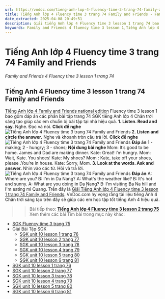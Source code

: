 ```yaml
---
url: https://vndoc.com/tieng-anh-lop-4-fluency-time-3-trang-74-family-and-friends-313970
title: Tiếng Anh lớp 4 Fluency time 3 trang 74 Family and Friends - Family and Friends 4 Fluency time 3 lesson 1 trang 74 - VnDoc.com
date_extracted: 2025-04-08 20:49:51
description: Giải tiếng Anh lớp 4 Fluency time 3 lesson 1 trang 74 bao gồm đáp án các phần bài tập SGK tiếng Anh lớp 4 Chân trời sáng tạo giúp các em ôn tập hiệu quả.
keywords: Family and Friends 4 fluency time 3 lesson 1,Tiếng Anh lớp 4 fluency time 3 lesson 1 trang 74,tiếng anh lớp 4 family and friends fluency time 3 lesson 1,family and friends lớp 4 fluency time 3 lesson 1,sách family and friends 4 fluency time 3 lesson 1,fluency time 3 lớp 4,tiếng anh lớp 4 fluency time 3,tiếng anh 4 fluency time 3,tiếng anh 4 family and friends fluency time 3,tiếng anh 4 fluency time 3 trang 74,Tiếng Anh lớp 4 fluency time 3 trang 74 Family and Friends
---
```


# Tiếng Anh lớp 4 Fluency time 3 trang 74 Family and Friends
 _Family and Friends 4 Fluency time 3 lesson 1 trang 74_
## Tiếng Anh 4 Fluency time 3 lesson 1 trang 74 Family and Friends
[Tiếng Anh lớp 4 Family and Friends national edition](<https://vndoc.com/tieng-anh-lop-4-family-and-friends-national-edition>) Fluency time 3 lesson 1 bao gồm đáp án các phần bài tập trang 74 SGK tiếng Anh lớp 4 Chân trời sáng tạo giúp các em chuẩn bị bài tập tại nhà hiệu quả.
**1\. Listen. Read and say.** Nghe. Đọc và nói.
**Click để nghe**
![Tiếng Anh lớp 4 Fluency time 3 trang 74 Family and Friends](https://i.vdoc.vn/data/image/2024/01/11/tieng-anh-lop-4-fluency-time-3-trang-74-family-and-friends-1.png)
**2\. Listen and circle the answer.** Nghe và khoanh tròn câu trả lời.
**Click để nghe**
![Tiếng Anh lớp 4 Fluency time 3 trang 74 Family and Friends](https://i.vdoc.vn/data/image/2024/01/11/tieng-anh-lop-4-fluency-time-3-trang-74-family-and-friends-2.png)
**Đáp án**
1 - making; 2 - hungry; 3 - shoes;
**Nội dung bài nghe**
Mom: It’s good to be home. James and Dad are making dinner.
Kate: Great\! I’m hungry.
Mom: Wait, Kate. You shoes\!
Kate: My shoes?
Mom : Kate, take off your shoes, please .You’re in house.
Kate: Sorry, Mom.
**3\. Look at the words. Ask and answer.** Nhìn vào các từ. Hỏi và trả lời.
![Tiếng Anh lớp 4 Fluency time 3 trang 74 Family and Friends](https://i.vdoc.vn/data/image/2024/01/11/tieng-anh-lop-4-fluency-time-3-trang-74-family-and-friends-3.png)
**Đáp án**
A: Where are you?
B: I'm in Da Nang?
A: What's the weather like?
B: It's hot and sunny.
A: What are you doing in Da Nang?
B: I'm visiting Ba Na hill and I'm eating mi Quang.
Trên đây là [Giải Tiếng Anh lớp 4 Fluency time 3 lesson 1 trang 74 Family and Friends](<https://vndoc.com/tieng-anh-lop-4-fluency-time-3-trang-74-family-and-friends-313970>). VnDoc.com hy vọng rằng tài liệu tiếng Anh 4 Chân trời sáng tạo trên đây sẽ giúp các em học tập tốt tiếng Anh 4 hiệu quả.
>> Bài tiếp theo: **[Tiếng Anh lớp 4 Fluency time 3 lesson 2 trang 75](<https://vndoc.com/tieng-anh-lop-4-fluency-time-3-trang-75-family-and-friends-313973>)**
Xem thêm các bài Tìm bài trong mục này khác:
  * [SGK Fluency time 3 trang 75](</tieng-anh-lop-4-fluency-time-3-trang-75-family-and-friends-313973>)
  * Giải Bài Tập SGK
    * [SGK unit 10 lesson 1 trang 76](</tieng-anh-lop-4-unit-10-lesson-1-trang-76-family-and-friends-314184>)
    * [SGK unit 10 lesson 2 trang 77](</tieng-anh-lop-4-unit-10-lesson-2-trang-77-family-and-friends-314188>)
    * [SGK unit 10 lesson 3 trang 78](</tieng-anh-lop-4-unit-10-lesson-3-trang-78-family-and-friends-314189>)
    * [SGK unit 10 lesson 4 trang 79](</tieng-anh-lop-4-unit-10-lesson-4-trang-79-family-and-friends-314190>)
    * [SGK unit 10 lesson 5 trang 80](</tieng-anh-lop-4-unit-10-lesson-5-trang-80-family-and-friends-314192>)
    * [SGK unit 10 lesson 6 trang 81](</tieng-anh-lop-4-unit-10-lesson-6-trang-81-family-and-friends-314195>)
  * [SGK unit 10 lesson 1 trang 76](</tieng-anh-lop-4-unit-10-lesson-1-trang-76-family-and-friends-314184>)
  * [SGK unit 10 lesson 2 trang 77](</tieng-anh-lop-4-unit-10-lesson-2-trang-77-family-and-friends-314188>)
  * [SGK unit 10 lesson 3 trang 78](</tieng-anh-lop-4-unit-10-lesson-3-trang-78-family-and-friends-314189>)
  * [SGK unit 10 lesson 4 trang 79](</tieng-anh-lop-4-unit-10-lesson-4-trang-79-family-and-friends-314190>)
  * [SGK unit 10 lesson 5 trang 80](</tieng-anh-lop-4-unit-10-lesson-5-trang-80-family-and-friends-314192>)
  * [SGK unit 10 lesson 6 trang 81](</tieng-anh-lop-4-unit-10-lesson-6-trang-81-family-and-friends-314195>)

